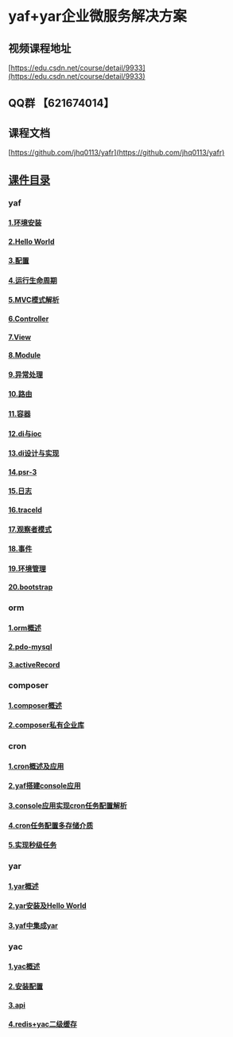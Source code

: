 # yaf+yar企业微服务解决方案

## 视频课程地址
[https://edu.csdn.net/course/detail/9933](https://edu.csdn.net/course/detail/9933)

## QQ群 【621674014】

## 课程文档
[https://github.com/jhq0113/yafr](https://github.com/jhq0113/yafr)

## [课件目录](https://github.com/jhq0113/yafr/blob/master/docs/index.md)

### yaf
#### [1.环境安装](https://github.com/jhq0113/yafr/blob/master/docs/yaf/1.环境安装.md)
#### [2.Hello World](https://github.com/jhq0113/yafr/blob/master/docs/yaf/2.HelloWorld.md)
#### [3.配置](https://github.com/jhq0113/yafr/blob/master/docs/yaf/3.配置.md)
#### [4.运行生命周期](https://github.com/jhq0113/yafr/blob/master/docs/yaf/4.运行生命周期.md)
#### [5.MVC模式解析](https://github.com/jhq0113/yafr/blob/master/docs/yaf/5.MVC模式解析.md)
#### [6.Controller](https://github.com/jhq0113/yafr/blob/master/docs/yaf/6.Controller.md)
#### [7.View](https://github.com/jhq0113/yafr/blob/master/docs/yaf/7.View.md)
#### [8.Module](https://github.com/jhq0113/yafr/blob/master/docs/yaf/8.Module.md)
#### [9.异常处理](https://github.com/jhq0113/yafr/blob/master/docs/yaf/9.异常处理.md)
#### [10.路由](https://github.com/jhq0113/yafr/blob/master/docs/yaf/10.路由.md)
#### [11.容器](https://github.com/jhq0113/yafr/blob/master/docs/yaf/11.容器.md)
#### [12.di与ioc](https://github.com/jhq0113/yafr/blob/master/docs/yaf/12.di.md)
#### [13.di设计与实现](https://github.com/jhq0113/yafr/blob/master/docs/yaf/13.di设计与实现.md)
#### [14.psr-3](https://github.com/jhq0113/yafr/blob/master/docs/yaf/14.psr-3.md)
#### [15.日志](https://github.com/jhq0113/yafr/blob/master/docs/yaf/15.日志.md)
#### [16.traceId](https://github.com/jhq0113/yafr/blob/master/docs/yaf/16.traceId.md)
#### [17.观察者模式](https://github.com/jhq0113/yafr/blob/master/docs/yaf/17.观察者模式.md)
#### [18.事件](https://github.com/jhq0113/yafr/blob/master/docs/yaf/18.事件.md)
#### [19.环境管理](https://github.com/jhq0113/yafr/blob/master/docs/yaf/19.环境管理.md)
#### [20.bootstrap](https://github.com/jhq0113/yafr/blob/master/docs/yaf/20.bootstrap.md)

### orm
#### [1.orm概述](https://github.com/jhq0113/yafr/blob/master/docs/orm/1.orm概述.md)
#### [2.pdo-mysql](https://github.com/jhq0113/yafr/blob/master/docs/orm/2.pdo-mysql.md)
#### [3.activeRecord](https://github.com/jhq0113/yafr/blob/master/docs/orm/3.activeRecord.md)

### composer
#### [1.composer概述](https://github.com/jhq0113/yafr/blob/master/docs/composer/1.composer概述.md)
#### [2.composer私有企业库](https://github.com/jhq0113/yafr/blob/master/docs/composer/2.composer私有企业库.md)

### cron
#### [1.cron概述及应用](https://github.com/jhq0113/yafr/blob/master/docs/cron/1.cron概述及应用.md)
#### [2.yaf搭建console应用](https://github.com/jhq0113/yafr/blob/master/docs/cron/2.yaf搭建console应用.md)
#### [3.console应用实现cron任务配置解析](https://github.com/jhq0113/yafr/blob/master/docs/cron/3.console应用实现cron任务配置解析.md)
#### [4.cron任务配置多存储介质](https://github.com/jhq0113/yafr/blob/master/docs/cron/4.cron任务配置多存储介质.md)
#### [5.实现秒级任务](https://github.com/jhq0113/yafr/blob/master/docs/cron/5.实现秒级任务.md)

### yar
#### [1.yar概述](https://github.com/jhq0113/yafr/blob/master/docs/yar/1.yar概述.md)
#### [2.yar安装及Hello World](https://github.com/jhq0113/yafr/blob/master/docs/yar/2.yar安装及HelloWorld.md)
#### [3.yaf中集成yar](https://github.com/jhq0113/yafr/blob/master/docs/yar/3.yaf中集成yar.md)

### yac
#### [1.yac概述](https://github.com/jhq0113/yafr/blob/master/docs/yac/1.yac概述.md)
#### [2.安装配置](https://github.com/jhq0113/yafr/blob/master/docs/yac/2.安装配置.md)
#### [3.api](https://github.com/jhq0113/yafr/blob/master/docs/yac/3.api.md)
#### [4.redis+yac二级缓存](https://github.com/jhq0113/yafr/blob/master/docs/yac/4.redis-yac二级缓存.md)
